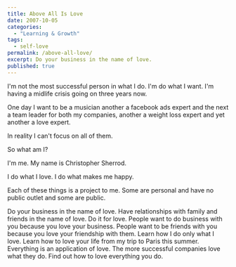 ```yaml
---
title: Above All Is Love
date: 2007-10-05
categories:
  - "Learning & Growth"
tags:
  - self-love
permalink: /above-all-love/
excerpt: Do your business in the name of love.
published: true
---
```

I'm not the most successful person in what I do. I'm do what I want. I'm having a midlife crisis going on three years now.

One day I want to be a musician another a facebook ads expert and the next a team leader for both my companies, another a weight loss expert and yet another a love expert.

In reality I can't focus on all of them.

So what am I?

I'm me. My name is Christopher Sherrod.

I do what I love. I do what makes me happy.

Each of these things is a project to me. Some are personal and have no public outlet and some are public.

Do your business in the name of love. Have relationships with family and friends in the name of love. Do it for love. People want to do business with you because you love your business. People want to be friends with you because you love your friendship with them. Learn how I do only what I love. Learn how to love your life from my trip to Paris this summer. Everything is an application of love. The more successful companies love what they do. Find out how to love everything you do.